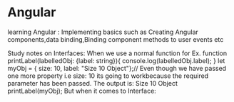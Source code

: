 # Angular
learning Angular : Implementing basics such as Creating Angular components,data binding,Binding component methods to user events etc


Study notes on Interfaces:
When we use a normal function for Ex.
function printLabel(labelledObj: {label: string}){
    console.log(labelledObj.label);
}
let myObj = { size: 10, label: "Size 10 Object"};// Even though we have passed one more property i.e size: 10 its going to workbecause the required parameter has been passed. The output is: Size 10 Object
printLabel(myObj);
But when it comes to Interface:


